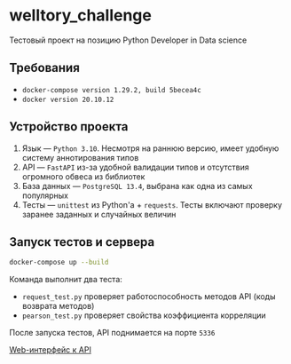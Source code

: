 # welltory_challenge
Тестовый проект на позицию Python Developer in Data science

## Требования

* `docker-compose version 1.29.2, build 5becea4c`
* `docker version 20.10.12`

## Устройство проекта

1. Язык — `Python 3.10`. Несмотря на раннюю версию, имеет удобную систему аннотирования типов
2. API — `FastAPI` из-за удобной валидации типов и отсутствия огромного обвеса из библиотек
3. База данных — `PostgreSQL 13.4`, выбрана как одна из самых популярных
4. Тесты — `unittest` из Python'а + `requests`. Тесты включают проверку заранее заданных и случайных величин

## Запуск тестов и сервера

```bash
docker-compose up --build
```

Команда выполнит два теста:
* `request_test.py` проверяет работоспособность методов API (коды возврата методов)
* `pearson_test.py` проверяет свойства коэффициента корреляции

После запуска тестов, API поднимается на порте `5336`

[Web-интерфейс к API](http://127.0.0.1:5336/docs)
